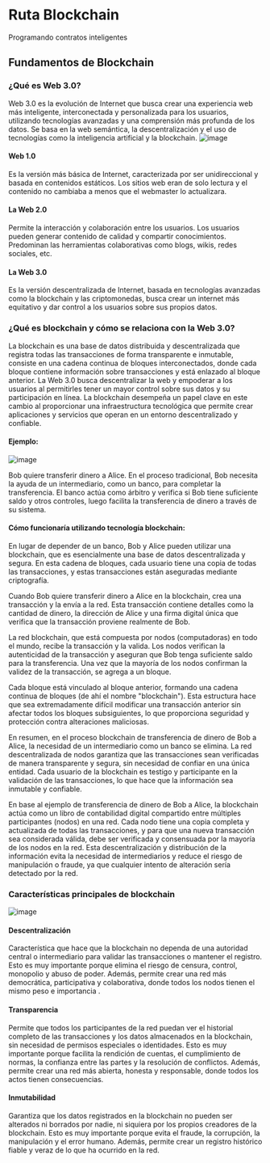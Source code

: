 # Ruta Blockchain 
Programando contratos inteligentes
## Fundamentos de Blockchain
### ¿Qué es Web 3.0?
Web 3.0 es la evolución de Internet que busca crear una experiencia web más inteligente, interconectada y personalizada para los usuarios, utilizando tecnologías avanzadas y una comprensión más profunda de los datos. Se basa en la web semántica, la descentralización y el uso de tecnologías como la inteligencia artificial y la blockchain.
![image](https://github.com/zulyta/Ruta_Blockchain/assets/32932810/c63a79e5-c040-4ee6-a3a8-b0e830a21646)

#### Web 1.0
Es la versión más básica de Internet, caracterizada por ser unidireccional y basada en contenidos estáticos. Los sitios web eran de solo lectura y el contenido no cambiaba a menos que el webmaster lo actualizara.
#### La Web 2.0
Permite la interacción y colaboración entre los usuarios. Los usuarios pueden generar contenido de calidad y compartir conocimientos. Predominan las herramientas colaborativas como blogs, wikis, redes sociales, etc. 
#### La Web 3.0 
Es la versión descentralizada de Internet, basada en tecnologías avanzadas como la blockchain y las criptomonedas, busca crear un internet más equitativo y dar control a los usuarios sobre sus propios datos.
### ¿Qué es blockchain y cómo se relaciona con la Web 3.0?
La blockchain es una base de datos distribuida y descentralizada que registra todas las transacciones de forma transparente e inmutable, consiste en una cadena continua de bloques interconectados, donde cada bloque contiene información sobre transacciones y está enlazado al bloque anterior.
La Web 3.0 busca descentralizar la web y empoderar a los usuarios al permitirles tener un mayor control sobre sus datos y su participación en línea. La blockchain desempeña un papel clave en este cambio al proporcionar una infraestructura tecnológica que permite crear aplicaciones y servicios que operan en un entorno descentralizado y confiable.
#### Ejemplo:
![image](https://github.com/zulyta/Ruta_Blockchain/assets/32932810/d6ccfdcf-19b4-4ac6-82a4-6e44b99c7c89)

Bob quiere transferir dinero a Alice. En el proceso tradicional, Bob necesita la ayuda de un intermediario, como un banco, para completar la transferencia. El banco actúa como árbitro y verifica si Bob tiene suficiente saldo y otros controles, luego facilita la transferencia de dinero a través de su sistema. 

#### Cómo funcionaría utilizando tecnología blockchain:

En lugar de depender de un banco, Bob y Alice pueden utilizar una blockchain, que es esencialmente una base de datos descentralizada y segura. En esta cadena de bloques, cada usuario tiene una copia de todas las transacciones, y estas transacciones están aseguradas mediante criptografía.

Cuando Bob quiere transferir dinero a Alice en la blockchain, crea una transacción y la envía a la red. Esta transacción contiene detalles como la cantidad de dinero, la dirección de Alice y una firma digital única que verifica que la transacción proviene realmente de Bob.

La red blockchain, que está compuesta por nodos (computadoras) en todo el mundo, recibe la transacción y la valida. Los nodos verifican la autenticidad de la transacción y aseguran que Bob tenga suficiente saldo para la transferencia. Una vez que la mayoría de los nodos confirman la validez de la transacción, se agrega a un bloque.

Cada bloque está vinculado al bloque anterior, formando una cadena continua de bloques (de ahí el nombre "blockchain"). Esta estructura hace que sea extremadamente difícil modificar una transacción anterior sin afectar todos los bloques subsiguientes, lo que proporciona seguridad y protección contra alteraciones maliciosas.

En resumen, en el proceso blockchain de transferencia de dinero de Bob a Alice, la necesidad de un intermediario como un banco se elimina. La red descentralizada de nodos garantiza que las transacciones sean verificadas de manera transparente y segura, sin necesidad de confiar en una única entidad. Cada usuario de la blockchain es testigo y participante en la validación de las transacciones, lo que hace que la información sea inmutable y confiable.

En base al ejemplo de transferencia de dinero de Bob a Alice, la blockchain actúa como un libro de contabilidad digital compartido entre múltiples participantes (nodos) en una red. Cada nodo tiene una copia completa y actualizada de todas las transacciones, y para que una nueva transacción sea considerada válida, debe ser verificada y consensuada por la mayoría de los nodos en la red. Esta descentralización y distribución de la información evita la necesidad de intermediarios y reduce el riesgo de manipulación o fraude, ya que cualquier intento de alteración sería detectado por la red.
### Características principales de blockchain
![image](https://github.com/zulyta/Ruta_Blockchain/assets/32932810/994b5103-5a07-4716-95b9-7ef6f5dd0f35)

#### Descentralización 
Característica que hace que la blockchain no dependa de una autoridad central o intermediario para validar las transacciones o mantener el registro. Esto es muy importante porque elimina el riesgo de censura, control, monopolio y abuso de poder. Además, permite crear una red más democrática, participativa y colaborativa, donde todos los nodos tienen el mismo peso e importancia .
#### Transparencia 
Permite que todos los participantes de la red puedan ver el historial completo de las transacciones y los datos almacenados en la blockchain, sin necesidad de permisos especiales o identidades. Esto es muy importante porque facilita la rendición de cuentas, el cumplimiento de normas, la confianza entre las partes y la resolución de conflictos. Además, permite crear una red más abierta, honesta y responsable, donde todos los actos tienen consecuencias. 
#### Inmutabilidad 
Garantiza que los datos registrados en la blockchain no pueden ser alterados ni borrados por nadie, ni siquiera por los propios creadores de la blockchain. Esto es muy importante porque evita el fraude, la corrupción, la manipulación y el error humano. Además, permite crear un registro histórico fiable y veraz de lo que ha ocurrido en la red.

